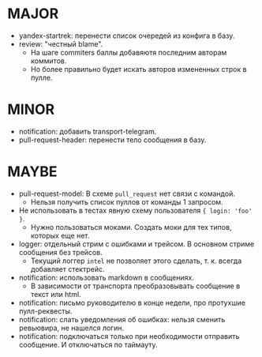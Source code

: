 # MAJOR
* yandex-startrek: перенести список очередей из конфига в базу.
* review: "честный blame".
  * На шаге commiters баллы добавяютя последним авторам коммитов.
  * Но более правильно будет искать авторов измененных строк в пулле.

# MINOR
* notification: добавить transport-telegram.
* pull-request-header: перенести тело сообщения в базу.

# MAYBE
* pull-request-model: В схеме `pull_request` нет связи с командой.
  * Нельзя получить список пуллов от команды 1 запросом.
* Не использовать в тестах явную схему пользователя `{ login: 'foo' }`.
  * Нужно пользоваться моками. Создать моки для тех типов, которых еще нет.
* logger: отдельный стрим с ошибками и трейсом. В основном стриме сообщения без трейсов.
  * Текущий логгер `intel` не позволяет этого сделать, т. к. всегда добавляет стектрейс.
* notification: использовать markdown в сообщениях.
  * В зависимости от транспорта преобразовывать сообщение в текст или html.
* notification: письмо руководителю в конце недели, про протухшие пулл-реквесты.
* notification: слать уведомления об ошибках: нельзя сменить ревьювира, не нашелся логин.
* notification: подключаться только при необходимости отправить сообщение. И отключаться по таймауту.
